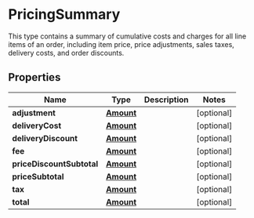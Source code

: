 

# PricingSummary

This type contains a summary of cumulative costs and charges for all line items of an order, including item price, price adjustments, sales taxes, delivery costs, and order discounts.

## Properties

Name | Type | Description | Notes
------------ | ------------- | ------------- | -------------
**adjustment** | [**Amount**](Amount.md) |  |  [optional]
**deliveryCost** | [**Amount**](Amount.md) |  |  [optional]
**deliveryDiscount** | [**Amount**](Amount.md) |  |  [optional]
**fee** | [**Amount**](Amount.md) |  |  [optional]
**priceDiscountSubtotal** | [**Amount**](Amount.md) |  |  [optional]
**priceSubtotal** | [**Amount**](Amount.md) |  |  [optional]
**tax** | [**Amount**](Amount.md) |  |  [optional]
**total** | [**Amount**](Amount.md) |  |  [optional]




